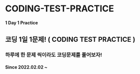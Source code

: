 # CODING-TEST-PRACTICE
#### 1 Day 1 Practice
## 코딩 1일 1문제! ( CODING TEST PRACTICE )

### 하루에 한 문제 씩이라도 코딩문제를 풀어보자! 
#### Since 2022.02.02 ~
